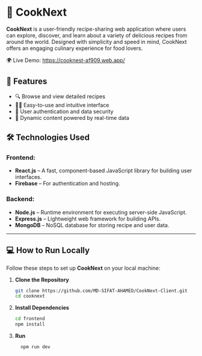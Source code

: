 # 🍳 CookNext

**CookNext** is a user-friendly recipe-sharing web application where users can explore, discover, and learn about a variety of delicious recipes from around the world. Designed with simplicity and speed in mind, CookNext offers an engaging culinary experience for food lovers.

🌍 Live Demo:  https://cooknest-af909.web.app/

## 🌟 Features

- 🔍 Browse and view detailed recipes  
- 🧑‍🍳 Easy-to-use and intuitive interface  
- 🔐 User authentication and data security  
- 📝 Dynamic content powered by real-time data  

## 🛠️ Technologies Used

### Frontend:
- **React.js** – A fast, component-based JavaScript library for building user interfaces.
- **Firebase** – For authentication and hosting.

### Backend:
- **Node.js** – Runtime environment for executing server-side JavaScript.
- **Express.js** – Lightweight web framework for building APIs.
- **MongoDB** – NoSQL database for storing recipe and user data.

---

## 💻 How to Run Locally

Follow these steps to set up **CookNext** on your local machine:

1. **Clone the Repository**
   ```bash
   git clone https://github.com/MD-SIFAT-AHAMED/CookNext-Client.git
   cd cooknext


 2. **Install Dependencies**
    ```bash
    cd frontend
    npm install
    
4. **Run**
   ```bash
     npm run dev


